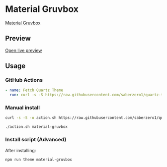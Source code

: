 # Material Gruvbox

[Material Gruvbox](https://github.com/AllJavi)

## Preview

[Open live preview](https://quartz-themes.github.io/material-gruvbox/)

## Usage

### GitHub Actions

```yaml
- name: Fetch Quartz Theme
  run: curl -s -S https://raw.githubusercontent.com/saberzero1/quartz-themes/master/action.sh | bash -s -- material-gruvbox
```

### Manual install

```bash
curl -s -S -o action.sh https://raw.githubusercontent.com/saberzero1/quartz-themes/master/action.sh

./action.sh material-gruvbox
```

### Install script (Advanced)

After installing:

```bash
npm run theme material-gruvbox
```
